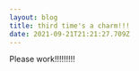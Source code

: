 ```yaml
---
layout: blog
title: third time's a charm!!!
date: 2021-09-21T21:21:27.709Z
---
```

Please work!!!!!!!!!